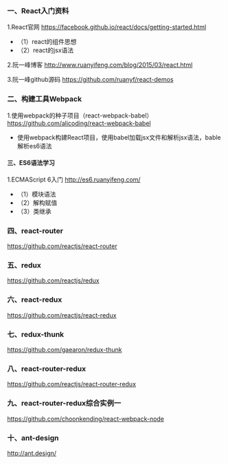 ### 一、React入门资料

1.React官网  https://facebook.github.io/react/docs/getting-started.html
- （1）react的组件思想
- （2）react的jsx语法

2.阮一峰博客   http://www.ruanyifeng.com/blog/2015/03/react.html

3.阮一峰github源码  https://github.com/ruanyf/react-demos

### 二、构建工具Webpack

1.使用webpack的种子项目（react-webpack-babel） https://github.com/alicoding/react-webpack-babel
   
-   使用webpack构建React项目，使用babel加载jsx文件和解析jsx语法，bable解析es6语法


#### 三、ES6语法学习

1.ECMAScript 6入门  http://es6.ruanyifeng.com/
- （1）模块语法
- （2）解构赋值
- （3）类继承

### 四、react-router
https://github.com/reactjs/react-router

### 五、redux
https://github.com/reactjs/redux

### 六、react-redux
https://github.com/reactjs/react-redux

### 七、redux-thunk
https://github.com/gaearon/redux-thunk

### 八、react-router-redux
https://github.com/reactjs/react-router-redux

### 九、react-router-redux综合实例一
https://github.com/choonkending/react-webpack-node

### 十、ant-design
http://ant.design/
